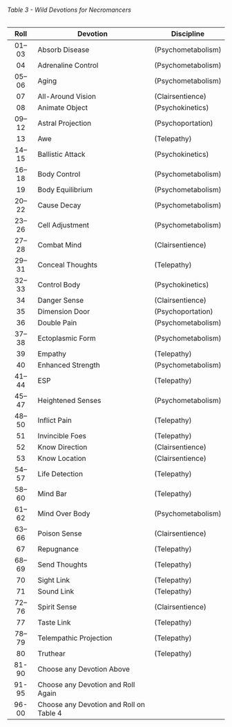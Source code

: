 ###### Table 3 - Wild Devotions for Necromancers

| Roll  | Devotion                                | Discipline         |
| :-----: | --------------------------------------- | ------------------ |
| 01–03 | Absorb Disease                          | (Psychometabolism) |
| 04    | Adrenaline Control                      | (Psychometabolism) |
| 05–06 | Aging                                   | (Psychometabolism) |
| 07    | All-Around Vision                       | (Clairsentience)   |
| 08    | Animate Object                          | (Psychokinetics)   |
| 09–12 | Astral Projection                       | (Psychoportation)  |
| 13    | Awe                                     | (Telepathy)        |
| 14–15 | Ballistic Attack                        | (Psychokinetics)   |
| 16–18 | Body Control                            | (Psychometabolism) |
| 19    | Body Equilibrium                        | (Psychometabolism) |
| 20–22 | Cause Decay                             | (Psychometabolism) |
| 23–26 | Cell Adjustment                         | (Psychometabolism) |
| 27–28 | Combat Mind                             | (Clairsentience)   |
| 29–31 | Conceal Thoughts                        | (Telepathy)        |
| 32–33 | Control Body                            | (Psychokinetics)   |
| 34    | Danger Sense                            | (Clairsentience)   |
| 35    | Dimension Door                          | (Psychoportation)  |
| 36    | Double Pain                             | (Psychometabolism) |
| 37–38 | Ectoplasmic Form                        | (Psychometabolism) |
| 39    | Empathy                                 | (Telepathy)        |
| 40    | Enhanced Strength                       | (Psychometabolism) |
| 41–44 | ESP                                     | (Telepathy)        |
| 45–47 | Heightened Senses                       | (Psychometabolism) |
| 48–50 | Inflict Pain                            | (Telepathy)        |
| 51    | Invincible Foes                         | (Telepathy)        |
| 52    | Know Direction                          | (Clairsentience)   |
| 53    | Know Location                           | (Clairsentience)   |
| 54–57 | Life Detection                          | (Telepathy)        |
| 58–60 | Mind Bar                                | (Telepathy)        |
| 61–62 | Mind Over Body                          | (Psychometabolism) |
| 63–66 | Poison Sense                            | (Clairsentience)   |
| 67    | Repugnance                              | (Telepathy)        |
| 68–69 | Send Thoughts                           | (Telepathy)        |
| 70    | Sight Link                              | (Telepathy)        |
| 71    | Sound Link                              | (Telepathy)        |
| 72–76 | Spirit Sense                            | (Clairsentience)   |
| 77    | Taste Link                              | (Telepathy)        |
| 78–79 | Telempathic Projection                  | (Telepathy)        |
| 80    | Truthear                                | (Telepathy)        |
| 81-90 | Choose any Devotion Above               |                    |
| 91-95 | Choose any Devotion and Roll Again      |                    |
| 96-00 | Choose any Devotion and Roll on Table 4 |                    |

